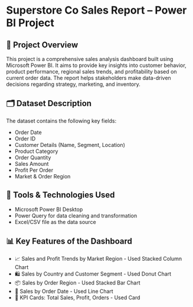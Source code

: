 # Superstore Co Sales Report – Power BI Project

## 🧠 Project Overview

This project is a comprehensive sales analysis dashboard built using Microsoft Power BI. It aims to provide key insights into customer behavior, product performance, regional sales trends, and profitability based on current order data. The report helps stakeholders make data-driven decisions regarding strategy, marketing, and inventory.

## 🗂️ Dataset Description
The dataset contains the following key fields:
- Order Date
- Order ID
- Customer Details (Name, Segment, Location)
- Product Category
- Order Quantity
- Sales Amount
- Profit Per Order
- Market & Order Region

## 🧪 Tools & Technologies Used

- Microsoft Power BI Desktop
- Power Query for data cleaning and transformation
- Excel/CSV file as the data source

## 📊 Key Features of the Dashboard

  - 📈 Sales and Profit Trends by Market Region - Used Stacked Column Chart
  - 🛍️ Sales by Country and Customer Segment - Used Donut Chart
  - 📦 Sales by Order Region - Used Stacked Bar Chart
  - 📅 Sales by Order Date - Used Line Chart
  - 🎯 KPI Cards: Total Sales, Profit, Orders - Used Card
 
